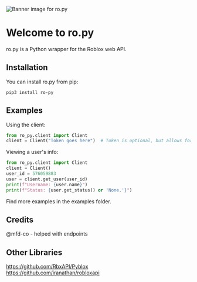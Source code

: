 ![Banner image for ro.py](https://raw.githubusercontent.com/jmk-developer/ro.py/main/resources/banner.svg)

# Welcome to ro.py
ro.py is a Python wrapper for the Roblox web API.
## Installation
You can install ro.py from pip:  
```
pip3 install ro-py
```
## Examples
Using the client:
```python
from ro_py.client import Client
client = Client("Token goes here")  # Token is optional, but allows for authentication!
```
Viewing a user's info:
```python
from ro_py.client import Client
client = Client()
user_id = 576059883
user = client.get_user(user_id)
print(f"Username: {user.name}")
print(f"Status: {user.get_status() or 'None.'}")
```
Find more examples in the examples folder.

## Credits
@mfd-co - helped with endpoints

## Other Libraries
https://github.com/RbxAPI/Pyblox  
https://github.com/iranathan/robloxapi  

